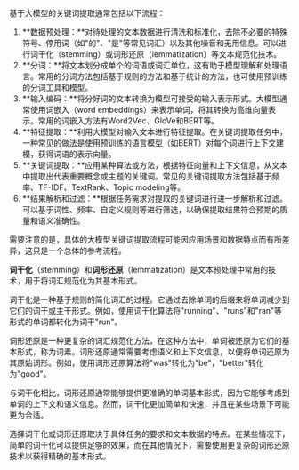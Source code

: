 基于大模型的关键词提取通常包括以下流程：

1. **数据预处理：**对待处理的文本数据进行清洗和标准化，去除不必要的特殊符号、停用词（如"的"、"是"等常见词汇）以及其他噪音和无用信息。可以进行词干化（stemming）或词形还原（lemmatization）等文本规范化技术。
2. **分词：**将文本划分成单个的词语或词汇单位，这有助于模型理解和处理语言。常用的分词方法包括基于规则的方法和基于统计的方法，也可使用预训练的分词工具和模型。
3. **输入编码：**将分好词的文本转换为模型可接受的输入表示形式。大模型通常使用词嵌入（word embeddings）来表示单词，将其转换为高维向量表示。常用的词嵌入方法有Word2Vec、GloVe和BERT等。
4. **特征提取：**利用大模型对输入文本进行特征提取。在关键词提取任务中，一种常见的做法是使用预训练的语言模型（如BERT）对每个词进行上下文建模，获得词语的表示向量。
5. **关键词提取：**应用某种算法或方法，根据特征向量和上下文信息，从文本中提取出代表重要概念或主题的关键词。常见的关键词提取方法包括基于频率、TF-IDF、TextRank、Topic modeling等。
6. **结果解析和过滤：**根据任务需求对提取的关键词进行进一步解析和过滤。可以基于词性、频率、自定义规则等进行筛选，以确保提取结果符合预期的质量和语义准确性。

需要注意的是，具体的大模型关键词提取流程可能因应用场景和数据特点而有所差异，这只是一个总体的参考流程。



**词干化**（stemming）和**词形还原**（lemmatization）是文本预处理中常用的技术，用于将词汇规范化为其基本形式。

词干化是一种基于规则的简化词汇的过程。它通过去除单词的后缀来将单词减少到它们的词干或主干形式。例如，使用词干化算法将"running"、"runs"和"ran"等形式的单词都转化为词干"run"。

词形还原是一种更复杂的词汇规范化方法，在这种方法中，单词被还原为它们的基本形式，称为词素。词形还原通常需要考虑语义和上下文信息，以便将单词还原为其原始词形。例如，使用词形还原算法将"was"转化为"be"，"better"转化为"good"。

与词干化相比，词形还原通常能够提供更准确的单词基本形式，因为它能够考虑到单词的上下文和语义信息。然而，词干化更加简单和快速，并且在某些场景下可能更为合适。

选择词干化或词形还原取决于具体任务的要求和文本数据的特点。在某些情况下，简单的词干化可以提供足够的效果，而在其他情况下，需要使用更复杂的词形还原技术以获得精确的基本形式。